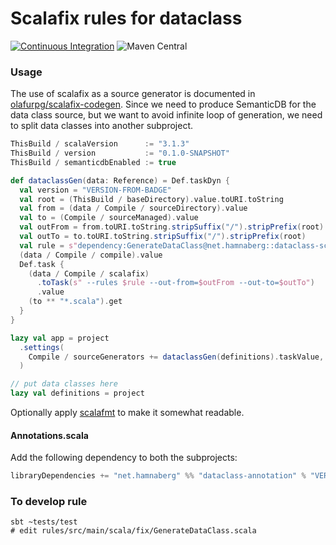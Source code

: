 # Scalafix rules for dataclass
[![Continuous Integration](https://github.com/hamnis/dataclass-scalafix/actions/workflows/ci.yml/badge.svg)](https://github.com/http4s/http4s-netty/actions/workflows/ci.yml) ![Maven Central](https://img.shields.io/maven-central/v/net.hamnaberg/dataclass-annotation_2.13?style=flat&versionPrefix=0.1)

### Usage

The use of scalafix as a source generator is documented in [olafurpg/scalafix-codegen][1].
Since we need to produce SemanticDB for the data class source, but we want to
avoid infinite loop of generation, we need to split data classes into another subproject.

```scala
ThisBuild / scalaVersion      := "3.1.3"
ThisBuild / version           := "0.1.0-SNAPSHOT"
ThisBuild / semanticdbEnabled := true

def dataclassGen(data: Reference) = Def.taskDyn {
  val version = "VERSION-FROM-BADGE"
  val root = (ThisBuild / baseDirectory).value.toURI.toString
  val from = (data / Compile / sourceDirectory).value
  val to = (Compile / sourceManaged).value
  val outFrom = from.toURI.toString.stripSuffix("/").stripPrefix(root)
  val outTo = to.toURI.toString.stripSuffix("/").stripPrefix(root)
  val rule = s"dependency:GenerateDataClass@net.hamnaberg::dataclass-scalafix:$version"
  (data / Compile / compile).value
  Def.task {
    (data / Compile / scalafix)
      .toTask(s" --rules $rule --out-from=$outFrom --out-to=$outTo")
      .value
    (to ** "*.scala").get
  }
}

lazy val app = project
  .settings(
    Compile / sourceGenerators += dataclassGen(definitions).taskValue,
  )

// put data classes here
lazy val definitions = project
```

Optionally apply [scalafmt](https://scalameta.org/scalafmt/) to make it somewhat readable.

#### Annotations.scala

Add the following dependency to both the subprojects:

```scala
libraryDependencies += "net.hamnaberg" %% "dataclass-annotation" % "VERSION-FROM-BADGE"
```

### To develop rule

```
sbt ~tests/test
# edit rules/src/main/scala/fix/GenerateDataClass.scala
```

  [1]: https://github.com/olafurpg/scalafix-codegen
